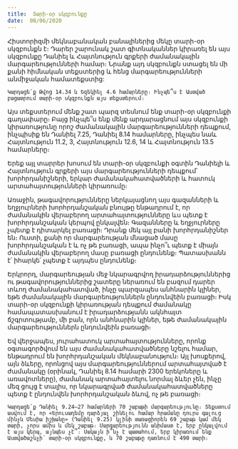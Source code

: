 ```yaml
---
title:  Տարի-օր սկզբունքը
date:  08/06/2020
---
```


Հիստորիզմի մեկնաբանական բանալիներից մեկը տարի-օր սկզբունքն է։ Դարեր շարունակ շատ գիտնականներ կիրառել են այս սկզբունքը Դանիել և Հայտնություն գրքերի ժամանակային մարգարեությունների համար։ Նրանք այդ սկզբունքն ստացել են մի քանի հիմնական տեքստերից և հենց մարգարեությունների անմիջական համատեքստից:

`Կարդացե՛ք Թվոց 14.34 և Եզեկիել 4.6 համարները։ Ինչպե՞ս է Աստված բացատրում տարի-օր սկզբունքն այս տեքստերում։`

Այս տեքստերում մենք շատ պարզ տեսնում ենք տարի-օր սկզբունքի գաղափարը։ Բայց ինչպե՞ս ենք մենք արդարացնում այս սկզբունքի կիրառությունը որոշ ժամանակային մարգարեությունների դեպքում, ինչպիսիք են Դանիել 7.25, Դանիել 8.14 համարները, ինչպես նաև Հայտնություն 11.2, 3, Հայտնություն 12.6, 14 և Հայտնություն 13.5 համարները։

Երեք այլ տարրեր խոսում են տարի-օր սկզբունքի օգտին Դանիելի և Հայտնություն գրքերի այս մարգարեությունների դեպքում՝ խորհրդանիշների, երկար ժամանակահատվածների և հատուկ արտահայտությունների կիրառումը։

Առաջին, թագավորությունները ներկայացնող այս գազանների և եղջյուրների խորհրդանշական բնույթը ենթադրում է, որ ժամանակին վերաբերող արտահայտությունները ևս պետք է խորհրդանշական կերպով ընկալվեն։ Գազանները և եղջյուրները չպետք է դիտարկել բառացի։ Դրանք մեկ այլ բանի խորհրդանիշներ են։ Ուստի, քանի որ մարգարեության մնացած մասը խորհրդանշական է և ոչ թե բառացի, ապա ինչո՞ւ պետք է միայն ժամանակին վերաբերող մասը բառացի ընդունենք։ Պատասխանն է՝ իհարկե՛ չպետք է այդպես ընդունենք։

Երկրորդ, մարգարեության մեջ նկարագրվող իրադարձություններից ու թագավորություններից շատերը ներառում են բազում դարեր տևող ժամանակահատված, ինչը պարզապես անհնարին կլիներ, եթե ժամանակային մարգարեություններն ընդունվեին բառացի։ Իսկ տարի-օր սկզբունքի կիրառության դեպքում ժամանակը համապատասխանում է իրադարձությանն ակնհայտ ճշգրտությամբ, մի բան, որն անհնարին կլիներ, եթե ժամանակային մարգարեություններն ընդունվեին բառացի։

Եվ վերջապես, յուրահատուկ արտահայտությունները, որոնք օգտագործվում են այս ժամանակահատվածները նշելու համար, ենթադրում են խորհրդանշական մեկնաբանություն։ Այլ խոսքերով, այն ձևերը, որոնցով այս մարգարեություններում արտահայտված է ժամանակը (օրինակ, Դանիել 8.14 համարի 2300 երեկոները և առավոտները), ժամանակ արտահայտելու նորմալ ձևեր չեն, ինչը մեզ ցույց է տալիս, որ նկարագրված ժամանակահատվածները պետք է ընդունվեն խորհրդանշական ձևով, ոչ թե բառացի։

`Կարդացե՛ք Դանիել 9.24–27 համարների 70 շաբաթի մարգարեությունը։ Տեքստում ասվում է, որ «Երուսաղեմը դարձյալ շինելու համար հրամանը դուրս գալուց մինչև Մեսիա իշխանը» (Դանիել 9.25) կլինի տառացիորեն 69 շաբաթ կամ մեկ տարի, չորս ամիս և մեկ շաբաթ։ Մարգարեությունն անիմաստ է, երբ ընկալվում է այս կերպ, այնպես չէ՞։ Սակայն ի՞նչ է պատահում, երբ կիրառում ենք Աստվածաշնչի՝ տարի-օր սկզբունքը, և 70 շաբաթը դառնում է 490 տարի։`